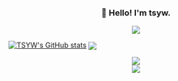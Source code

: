 <h3 align="center">👋 Hello! I'm tsyw. </h3> 

<div align="center"> <img align="center" src="https://visitor-badge.glitch.me/badge?page_id=tsyw" /> </div>

<!---
tsyw/tsyw is a ✨ special ✨ repository because its `README.md` (this file) appears on your GitHub profile.
You can click the Preview link to take a look at your changes.
--->

[![TSYW's GitHub stats](https://github-readme-stats.vercel.app/api?username=tsyw)](https://github.com/tsyw/github-readme-stats)
<img align="center" src="https://github-readme-streak-stats.herokuapp.com/?user=tsyw" />
<div align="center"> <img align="center" src="https://github-profile-trophy.vercel.app/?username=tsyw&column=-1" /> </div>
<div align="center"> <img src="https://activity-graph.herokuapp.com/graph?username=tsyw&theme=github-light" /> </div>

